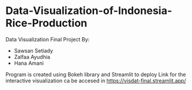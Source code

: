 # Data-Visualization-of-Indonesia-Rice-Production

Data Visualization Final Project
By:
- Sawsan Setiady
- Zalfaa Ayudhia
- Hana Amani

Program is created using Bokeh library and Streamlit to deploy
Link for the interactive visualization ca be accesed in 
https://visdat-final.streamlit.app/

